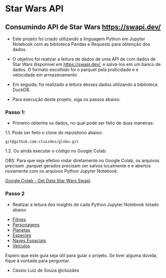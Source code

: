 # Star Wars API
## Consumindo API de Star Wars https://swapi.dev/

- Este projeto foi criado utilizando a linguagem Python em Jupyter Notebook com as biblioteca Pandas e Requests para
obtenção dos dados.

- O objetivo foi realizar a leitura de dados de uma API de com dados de Star Wars disponivel em https://swapi.dev/, 
e salvá-los em um banco de dados. O formato escolhido foi o parquet pela praticidade e e velocidade em armazenamento

- Em seguida, foi realizado a leitura desses dados utilizando a biblioteca DuckDB.

- Para execução deste projeto, siga os passos abaixo:


### Passo 1:

* Primeiro obtenha os dados, no qual pode ser feito de duas maneiras:

1.1. Pode ser feito o clone do repositorio abaixo:

```
git@github.com:cluizdes/globo.git
```

1.2. Ou ainda executar o código no Google Colab:

OBS: Para que seja efetivo rodar diretamente no Google Colab, os arquivos precisam .parquet gerados precisam ser salvos localmente e e abertos 
novamente com os arquivos Python Jupyter Notebook.

[Google Colab - Get Data Star Wars Swapi](https://colab.research.google.com/github/cluizdes/globo/blob/dev/0-sw-getdata.ipynb)
    
### Passo 2

* Realizar a leitura dos insights de cada Python Jupyter Notebook listado abaixo
- [Filmes](https://colab.research.google.com/github/cluizdes/globo/blob/dev/1-sw_insights_films.ipynb)
- [Personagens](https://colab.research.google.com/github/cluizdes/globo/blob/dev/2-sw_insights_people.ipynb)
- [Planetas](https://colab.research.google.com/github/cluizdes/globo/blob/dev/3-sw_insights_planets.ipynb)
- [Especies](https://colab.research.google.com/github/cluizdes/globo/blob/dev/4-sw_insights_species.ipynb)
- [Naves Espaciais](https://colab.research.google.com/github/cluizdes/globo/blob/dev/5-sw_insights_starships.ipynb)
- [Veiculos](https://colab.research.google.com/github/cluizdes/globo/blob/dev/6-sw_insights_vehicles.ipynb)


Espero que este guia seja útil para guiar o projeto. Se tiver alguma dúvida, fique à vontade para perguntar.
* Cássio Luiz de Souza
@cluizdes
